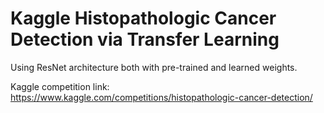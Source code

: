 # Kaggle Histopathologic Cancer Detection via Transfer Learning

Using ResNet architecture both with pre-trained and learned weights.

Kaggle competition link:
https://www.kaggle.com/competitions/histopathologic-cancer-detection/
